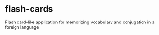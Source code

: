 flash-cards
===========

Flash card-like application for memorizing vocabulary and conjugation in a foreign language